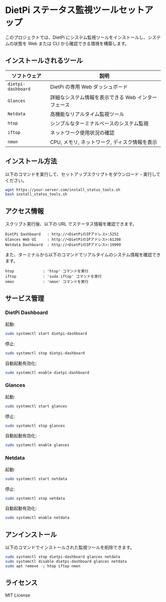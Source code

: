 # DietPi ステータス監視ツールセットアップ

このプロジェクトでは、DietPi にシステム監視ツールをインストールし、システムの状態を Web または CLI から確認できる環境を構築します。

## **インストールされるツール**

| ソフトウェア       | 説明 |
|-------------------|-------------------------------|
| `dietpi-dashboard` | DietPi の専用 Web ダッシュボード |
| `Glances`         | 詳細なシステム情報を表示できる Web インターフェース |
| `Netdata`         | 高機能なリアルタイム監視ツール |
| `htop`           | シンプルなターミナルベースのシステム監視 |
| `iftop`          | ネットワーク使用状況の確認 |
| `nmon`           | CPU, メモリ, ネットワーク, ディスク情報を表示 |

## **インストール方法**

以下のコマンドを実行して、セットアップスクリプトをダウンロード・実行してください。

```bash
wget https://your-server.com/install_status_tools.sh
bash install_status_tools.sh
```

## **アクセス情報**

スクリプト実行後、以下の URL でステータス情報を確認できます。

```
DietPi Dashboard   : http://<DietPiのIPアドレス>:5252
Glances Web UI     : http://<DietPiのIPアドレス>:61208
Netdata Dashboard  : http://<DietPiのIPアドレス>:19999
```

また、ターミナルから以下のコマンドでリアルタイムのシステム情報を確認できます。

```
htop             : 'htop' コマンドを実行
iftop            : 'sudo iftop' コマンドを実行
nmon             : 'nmon' コマンドを実行
```

## **サービス管理**

### **DietPi Dashboard**
起動:
```bash
sudo systemctl start dietpi-dashboard
```
停止:
```bash
sudo systemctl stop dietpi-dashboard
```
自動起動有効化:
```bash
sudo systemctl enable dietpi-dashboard
```

### **Glances**
起動:
```bash
sudo systemctl start glances
```
停止:
```bash
sudo systemctl stop glances
```
自動起動有効化:
```bash
sudo systemctl enable glances
```

### **Netdata**
起動:
```bash
sudo systemctl start netdata
```
停止:
```bash
sudo systemctl stop netdata
```
自動起動有効化:
```bash
sudo systemctl enable netdata
```

## **アンインストール**

以下のコマンドでインストールされた監視ツールを削除できます。
```bash
sudo systemctl stop dietpi-dashboard glances netdata
sudo systemctl disable dietpi-dashboard glances netdata
sudo apt remove -y htop iftop nmon
```

## **ライセンス**
MIT License

